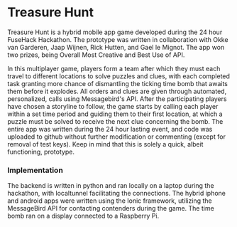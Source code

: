 # Treasure Hunt
Treasure Hunt is a  hybrid mobile app game developed during the 24 hour FuseHack Hackathon. The prototype was written in collaboration with Okke van Garderen, Jaap Wijnen, Rick Hutten, and Gael le Mignot. The app won two prizes, being Overall Most Creative and Best Use of API.

In this multiplayer game, players form a team after which they must each travel to different locations to solve puzzles and clues, with each completed task granting more chance of dismantling the ticking time bomb that awaits them before it explodes. All orders and clues are given through automated, personalized, calls using Messagebird's API. After the participating players have chosen a storyline to follow, the game starts by calling each player within a set time period and guiding them to their first location, at which a puzzle must be solved to receive the next clue concerning the bomb. The entire app was written during the 24 hour lasting event, and code was uploaded to github without further modification or commenting (except for removal of test keys). Keep in mind that this is solely a quick, albeit functioning, prototype.

### Implementation
The backend is written in python and ran locally on a laptop during the hackathon, with localtunnel facilitating the connections. The hybrid iphone and android apps were written using the Ionic framework, utilizing the MessageBird API for contacting contenders during the game. The time bomb ran on a display connected to a Raspberry Pi.


